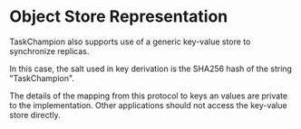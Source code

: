 # Object Store Representation

TaskChampion also supports use of a generic key-value store to synchronize replicas.

In this case, the salt used in key derivation is the SHA256 hash of the string "TaskChampion".

The details of the mapping from this protocol to keys an values are private to the implementation.
Other applications should not access the key-value store directly.
